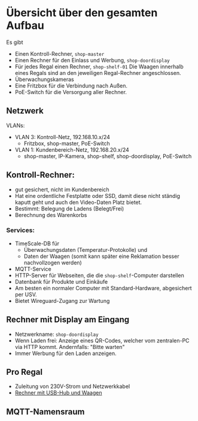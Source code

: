 # Übersicht über den gesamten Aufbau

Es gibt
- Einen Kontroll-Rechner, `shop-master`
- Einen Rechner für den Einlass und Werbung, `shop-doordisplay`
- Für jedes Regal einen Rechner, `shop-shelf-01`
  Die Waagen innerhalb eines Regals sind an den jeweiligen Regal-Rechner angeschlossen.
- Überwachungskameras
- Eine Fritzbox für die Verbindung nach Außen.
- PoE-Switch für die Versorgung aller Rechner.

## Netzwerk

VLANs:
- VLAN 3: Kontroll-Netz, 192.168.10.x/24
  - Fritzbox, shop-master, PoE-Switch
- VLAN 1: Kundenbereich-Netz, 192.168.20.x/24
  - shop-master, IP-Kamera, shop-shelf, shop-doordisplay, PoE-Switch

## Kontroll-Rechner:
- gut gesichert, nicht im Kundenbereich
- Hat eine ordentliche Festplatte oder SSD, damit diese nicht ständig kaputt geht und auch den Video-Daten Platz bietet.
- Bestimmt: Belegung de Ladens (Belegt/Frei)
- Berechnung des Warenkorbs

### Services:
- TimeScale-DB für 
  - Überwachungsdaten (Temperatur-Protokolle) und
  - Daten der Waagen (somit kann später eine Reklamation besser nachvollzogen werden)
- MQTT-Service
- HTTP-Server für Webseiten, die die `shop-shelf`-Computer darstellen
- Datenbank für Produkte und Einkäufe
- Am besten ein normaler Computer mit Standard-Hardware, abgesichert per USV.
- Bietet Wireguard-Zugang zur Wartung

## Rechner mit Display am Eingang
- Netzwerkname: `shop-doordisplay`
- Wenn Laden frei: Anzeige eines QR-Codes, welcher vom zentralen-PC via HTTP kommt. Andernfalls: "Bitte warten"
- Immer Werbung für den Laden anzeigen.

## Pro Regal
- Zuleitung von 230V-Strom und Netzwerkkabel
- [Rechner mit USB-Hub und Waagen](setupShelfComputer.md)

## MQTT-Namensraum


